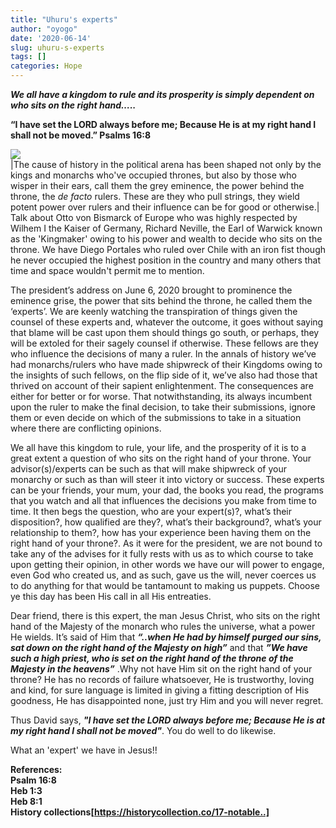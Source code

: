 ```yaml
---
title: "Uhuru's experts"
author: "oyogo"
date: '2020-06-14'
slug: uhuru-s-experts
tags: []
categories: Hope
---
```


_**We all have a kingdom to rule and its prosperity is simply dependent on who sits on the right hand…..**_

**“I have set the LORD always before me; Because He is at my right hand I shall not be moved.” Psalms 16:8**

![](/images/eminence_grise.jpg)  
|The cause of history in the political arena has been shaped not only by the kings and monarchs who've occupied thrones,
but also by those who wisper in their ears,
call them the grey eminence, the power behind the throne,  the _de facto_  rulers. These are they who pull strings, they wield potent power over rulers and their                                  influence can be for good or otherwise.|
Talk about Otto von Bismarck of Europe who was highly respected by Wilhem I the Kaiser of Germany, Richard Neville, the Earl of Warwick known as the 'Kingmaker' owing to his power and wealth
to decide who sits on the throne. We have Diego Portales who ruled over Chile with an iron fist though he never occupied the highest position in the country and many others that time
and space wouldn't permit me to mention. 

The president’s address on June 6, 2020 brought to prominence the eminence grise, the power that sits behind the throne, he called them the ‘experts’.  We are keenly watching the transpiration of things given the counsel  of these experts and, whatever the outcome, it goes without saying that blame will be cast upon them should things go south, or perhaps, they will be extoled for their sagely counsel if otherwise. These fellows are they who influence the decisions of many a ruler. In the annals of history we’ve had monarchs/rulers who have made shipwreck of their Kingdoms owing to the insights of such fellows, on the flip side of it, we’ve also had those that thrived on account of their sapient enlightenment. The consequences are either for better or for worse. That notwithstanding, its always incumbent upon the ruler to make the final decision, to take their submissions, ignore them or even decide on which of the submissions to take in a situation where there are conflicting opinions.  

We all have this kingdom to rule, your life, and the prosperity of it is to a great extent a question of who sits on the right hand of your throne. Your advisor(s)/experts can be such as that will make shipwreck of your monarchy or such as than will steer it into victory or success. These experts can be your friends, your mum, your dad, the books you read, the programs that you watch and all that influences the decisions you make from time to time. It then begs the question, who are your expert(s)?,  what’s their disposition?, how qualified are they?, what’s their background?, what’s  your relationship to them?, how has your experience been having them on the right hand of your throne?.  As it were for the president, we are not bound to take any of the advises for it fully rests with us as to which course to take upon getting their opinion, in other words we have our will power to engage, even God who created us, and as such, gave us the will, never coerces us to do anything for that would be tantamount to making us puppets. Choose ye this day has been His call in all His entreaties.   

Dear friend, there is this expert, the man Jesus Christ, who sits on the right hand of the Majesty of the monarch who rules the universe, what a power He wields. It’s said of Him that _**“..when He had by himself purged our sins, sat down on the right hand of the Majesty on high”**_ and that _**”We have such a high priest, who is set on the right hand of the throne of the Majesty in the heavens”**_ .Why not have Him sit on the right hand of your throne? He has no records of failure whatsoever, He is trustworthy, loving and kind, for sure language is limited in giving a fitting description of His goodness, He has disappointed none, just try Him and you will never regret.  

Thus David says, _**"I have set the LORD always before me; Because He is at my right hand I shall not be moved"**_. You do well to do likewise.    

What an 'expert' we have in Jesus!!   


**References:**  
**Psalm 16:8**    
**Heb 1:3**    
**Heb 8:1**    
**History collections[https://historycollection.co/17-notable..]**  